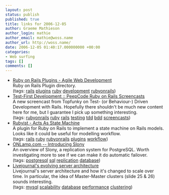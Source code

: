 ```yaml
---
layout: post
status: publish
published: true
title: links for 2006-12-05
author: Graeme Mathieson
author_login: mathie
author_email: mathie@woss.name
author_url: http://woss.name/
date: 2006-12-05 01:40:17.000000000 +00:00
categories:
- Web surfing
tags: []
comments: []
---
```

<ul class="delicious">
	<li>
		<div class="delicious-link"><a href="http://agilewebdevelopment.com/plugins">Ruby on Rails Plugins - Agile Web Development</a></div>
		<div class="delicious-extended">Ruby on Rails Plugin directory.</div>
		<div class="delicious-tags">(tags: <a href="http://del.icio.us/mathie/rails">rails</a> <a href="http://del.icio.us/mathie/plugins">plugins</a> <a href="http://del.icio.us/mathie/ruby">ruby</a> <a href="http://del.icio.us/mathie/development">development</a> <a href="http://del.icio.us/mathie/rubyonrails">rubyonrails</a>)</div>
	</li>
	<li>
		<div class="delicious-link"><a href="http://www.peepcode.com/articles/2006/11/26/test-first-development">Test-First Development :: PeepCode Ruby on Rails Screencasts</a></div>
		<div class="delicious-extended">A new screencast from Topfunky on Test- (or Behaviour-) Driven Development with Rails.  Hopefully there shouldn't be much new content here for me, but I guarantee I pick up something interesting.</div>
		<div class="delicious-tags">(tags: <a href="http://del.icio.us/mathie/rubyonrails">rubyonrails</a> <a href="http://del.icio.us/mathie/ruby">ruby</a> <a href="http://del.icio.us/mathie/rails">rails</a> <a href="http://del.icio.us/mathie/testing">testing</a> <a href="http://del.icio.us/mathie/tdd">tdd</a> <a href="http://del.icio.us/mathie/bdd">bdd</a> <a href="http://del.icio.us/mathie/screencasts">screencasts</a>)</div>
	</li>
	<li>
		<div class="delicious-link"><a href="http://lunchroom.lunchboxsoftware.com/articles/2006/01/21/acts-as-state-machine">Rubyist - Acts As State Machine</a></div>
		<div class="delicious-extended">A plugin for Ruby on Rails to implement a state machine on Rails models.  Looks like it could be useful for modelling workflow.</div>
		<div class="delicious-tags">(tags: <a href="http://del.icio.us/mathie/rails">rails</a> <a href="http://del.icio.us/mathie/ruby">ruby</a> <a href="http://del.icio.us/mathie/rubyonrails">rubyonrails</a> <a href="http://del.icio.us/mathie/plugins">plugins</a> <a href="http://del.icio.us/mathie/workflow">workflow</a>)</div>
	</li>
	<li>
		<div class="delicious-link"><a href="http://www.onlamp.com/pub/a/onlamp/2004/11/18/slony.html">ONLamp.com -- Introducing Slony</a></div>
		<div class="delicious-extended">An overview of Slony, a replication system for PostgreSQL.  Worth investigating more to see if we can make it do automatic failover.</div>
		<div class="delicious-tags">(tags: <a href="http://del.icio.us/mathie/postgresql">postgresql</a> <a href="http://del.icio.us/mathie/sql">sql</a> <a href="http://del.icio.us/mathie/replication">replication</a> <a href="http://del.icio.us/mathie/database">database</a>)</div>
	</li>
	<li>
		<div class="delicious-link"><a href="http://www.danga.com/words/2004_mysqlcon/mysql-slides.pdf">Livejournal's evolving server architecture</a></div>
		<div class="delicious-extended">Livejournal's server architecture and how it's changed to scale over time.  In particular, the idea of Master-Master clusters (slide 25 & 26) sounds interesting.</div>
		<div class="delicious-tags">(tags: <a href="http://del.icio.us/mathie/mysql">mysql</a> <a href="http://del.icio.us/mathie/scalability">scalability</a> <a href="http://del.icio.us/mathie/database">database</a> <a href="http://del.icio.us/mathie/performance">performance</a> <a href="http://del.icio.us/mathie/clustering">clustering</a>)</div>
	</li>
</ul>
